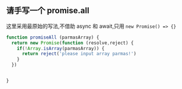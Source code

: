 ## 请手写一个 promise.all
这里采用最原始的写法,不借助 async 和 await,只用 `new Promise() => {}`
```js
function promiseAll (parmasArray) {
  return new Promise(function (resolve,reject) {
    if(!Array.isArray(parmasArray)) {
      return reject('please input array parmas!')
    }
  })


}
```